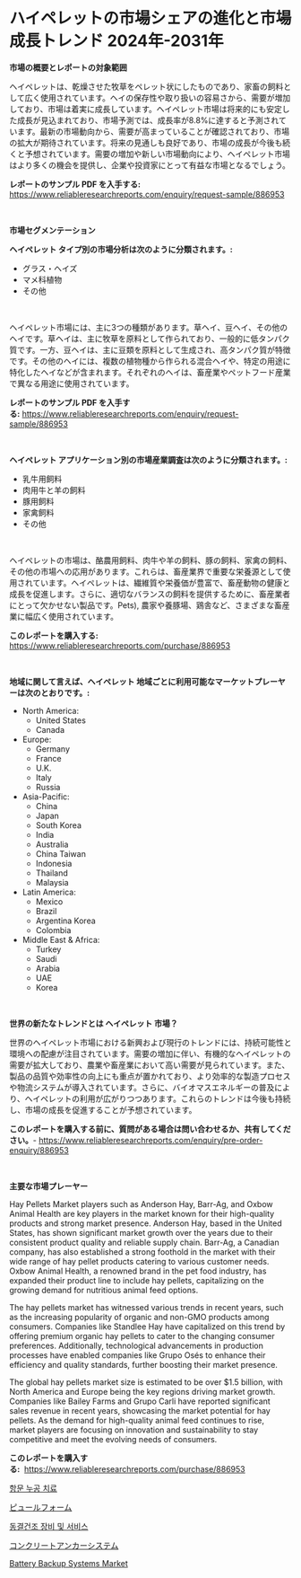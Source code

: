 <p><h1>ハイペレットの市場シェアの進化と市場成長トレンド 2024年-2031年</h1></p><p><strong>市場の概要とレポートの対象範囲</strong></p>
<p><p>ヘイペレットは、乾燥させた牧草をペレット状にしたものであり、家畜の飼料として広く使用されています。ヘイの保存性や取り扱いの容易さから、需要が増加しており、市場は着実に成長しています。ヘイペレット市場は将来的にも安定した成長が見込まれており、市場予測では、成長率が8.8%に達すると予測されています。最新の市場動向から、需要が高まっていることが確認されており、市場の拡大が期待されています。将来の見通しも良好であり、市場の成長が今後も続くと予想されています。需要の増加や新しい市場動向により、ヘイペレット市場はより多くの機会を提供し、企業や投資家にとって有益な市場となるでしょう。</p></p>
<p><strong>レポートのサンプル PDF を入手する:</strong> <a href="https://www.reliableresearchreports.com/enquiry/request-sample/886953">https://www.reliableresearchreports.com/enquiry/request-sample/886953</a></p>
<p>&nbsp;</p>
<p><strong>市場セグメンテーション</strong></p>
<p><strong>ヘイペレット タイプ別の市場分析は次のように分類されます。:</strong></p>
<p><ul><li>グラス・ヘイズ</li><li>マメ科植物</li><li>その他</li></ul></p>
<p>&nbsp;</p>
<p><p>ヘイペレット市場には、主に3つの種類があります。草ヘイ、豆ヘイ、その他のヘイです。草ヘイは、主に牧草を原料として作られており、一般的に低タンパク質です。一方、豆ヘイは、主に豆類を原料として生成され、高タンパク質が特徴です。その他のヘイには、複数の植物種から作られる混合ヘイや、特定の用途に特化したヘイなどが含まれます。それぞれのヘイは、畜産業やペットフード産業で異なる用途に使用されています。</p></p>
<p><strong>レポートのサンプル PDF を入手する:</strong>&nbsp;<a href="https://www.reliableresearchreports.com/enquiry/request-sample/886953">https://www.reliableresearchreports.com/enquiry/request-sample/886953</a></p>
<p>&nbsp;</p>
<p><strong> ヘイペレット アプリケーション別の市場産業調査は次のように分類されます。:</strong></p>
<p><ul><li>乳牛用飼料</li><li>肉用牛と羊の飼料</li><li>豚用飼料</li><li>家禽飼料</li><li>その他</li></ul></p>
<p>&nbsp;</p>
<p><p>ヘイペレットの市場は、酪農用飼料、肉牛や羊の飼料、豚の飼料、家禽の飼料、その他の市場への応用があります。これらは、畜産業界で重要な栄養源として使用されています。ヘイペレットは、繊維質や栄養価が豊富で、畜産動物の健康と成長を促進します。さらに、適切なバランスの飼料を提供するために、畜産業者にとって欠かせない製品です。Pets), 農家や養豚場、鶏舎など、さまざまな畜産業に幅広く使用されています。</p></p>
<p><strong>このレポートを購入する:</strong>&nbsp; <a href="https://www.reliableresearchreports.com/purchase/886953">https://www.reliableresearchreports.com/purchase/886953</a></p>
<p>&nbsp;</p>
<p><strong>地域に関して言えば、ヘイペレット 地域ごとに利用可能なマーケットプレーヤーは次のとおりです。:</strong></p>
<p><ul>
    <li>
        North America:
        <ul>
            <li>United States</li>
            <li>Canada</li>
        </ul>
    </li>
    <li>
        Europe:
        <ul>
            <li>Germany</li>
            <li>France</li>
            <li>U.K.</li>
            <li>Italy</li>
            <li>Russia</li>
        </ul>
    </li>
    <li>
        Asia-Pacific:
        <ul>
            <li>China</li>
            <li>Japan</li>
            <li>South Korea</li>
            <li>India</li>
            <li>Australia</li>
            <li>China Taiwan</li>
            <li>Indonesia</li>
            <li>Thailand</li>
            <li>Malaysia</li>
        </ul>
    </li>
    <li>
        Latin America:
        <ul>
            <li>Mexico</li>
            <li>Brazil</li>
            <li>Argentina Korea</li>
            <li>Colombia</li>
        </ul>
    </li>
    <li>
        Middle East & Africa:
        <ul>
            <li>Turkey</li>
            <li>Saudi</li>
            <li>Arabia</li>
            <li>UAE</li>
            <li>Korea</li>
        </ul>
    </li>
    </ul></p>
<p>&nbsp;</p>
<p><strong>世界の新たなトレンドとは ヘイペレット 市場？</strong></p>
<p><p>世界のヘイペレット市場における新興および現行のトレンドには、持続可能性と環境への配慮が注目されています。需要の増加に伴い、有機的なヘイペレットの需要が拡大しており、農業や畜産業において高い需要が見られています。また、製品の品質や効率性の向上にも重点が置かれており、より効率的な製造プロセスや物流システムが導入されています。さらに、バイオマスエネルギーの普及により、ヘイペレットの利用が広がりつつあります。これらのトレンドは今後も持続し、市場の成長を促進することが予想されています。</p></p>
<p><strong>このレポートを購入する前に、質問がある場合は問い合わせるか、共有してください。</strong>- <a href="https://www.reliableresearchreports.com/enquiry/pre-order-enquiry/886953">https://www.reliableresearchreports.com/enquiry/pre-order-enquiry/886953</a></p>
<p>&nbsp;</p>
<p><strong>主要な市場プレーヤー</strong></p>
<p><p>Hay Pellets Market players such as Anderson Hay, Barr-Ag, and Oxbow Animal Health are key players in the market known for their high-quality products and strong market presence. Anderson Hay, based in the United States, has shown significant market growth over the years due to their consistent product quality and reliable supply chain. Barr-Ag, a Canadian company, has also established a strong foothold in the market with their wide range of hay pellet products catering to various customer needs. Oxbow Animal Health, a renowned brand in the pet food industry, has expanded their product line to include hay pellets, capitalizing on the growing demand for nutritious animal feed options.</p><p>The hay pellets market has witnessed various trends in recent years, such as the increasing popularity of organic and non-GMO products among consumers. Companies like Standlee Hay have capitalized on this trend by offering premium organic hay pellets to cater to the changing consumer preferences. Additionally, technological advancements in production processes have enabled companies like Grupo Osés to enhance their efficiency and quality standards, further boosting their market presence.</p><p>The global hay pellets market size is estimated to be over $1.5 billion, with North America and Europe being the key regions driving market growth. Companies like Bailey Farms and Grupo Carli have reported significant sales revenue in recent years, showcasing the market potential for hay pellets. As the demand for high-quality animal feed continues to rise, market players are focusing on innovation and sustainability to stay competitive and meet the evolving needs of consumers.</p></p>
<p><strong>このレポートを購入する:</strong>&nbsp;&nbsp;<a href="https://www.reliableresearchreports.com/purchase/886953">https://www.reliableresearchreports.com/purchase/886953</a></p>
<p><p><a href="https://medium.com/@emmamoy1/%ED%95%98%EC%B9%98%EB%A5%98-%EB%88%84%EA%B3%B5-%EC%B9%98%EB%A3%8C-%EC%8B%9C%EC%9E%A5-%EB%B6%84%EC%84%9D-%EA%B8%80%EB%A1%9C%EB%B2%8C-%EC%82%B0%EC%97%85-%EC%A0%84%EB%A7%9D-%EB%B0%8F-%EC%98%88%EC%B8%A1-2024%EB%85%84%EB%B6%80%ED%84%B0-2031%EB%85%84-d53b12fc32bb">항문 누공 치료</a></p><p><a href="https://github.com/ReyesKohler20231/Market-Research-Report-List-1/blob/main/474422916228.md">ピュールフォーム</a></p><p><a href="https://github.com/sammyUltyylrich9067856/Market-Research-Report-List-1/blob/main/996164115076.md">동결건조 장비 및 서비스</a></p><p><a href="https://medium.com/@logaolloway76845/%E3%82%B3%E3%83%B3%E3%82%AF%E3%83%AA%E3%83%BC%E3%83%88%E3%82%A2%E3%83%B3%E3%82%AB%E3%83%AA%E3%83%B3%E3%82%B0%E3%82%B7%E3%82%B9%E3%83%86%E3%83%A0%E3%81%AE%E5%B8%82%E5%A0%B4%E5%88%86%E6%9E%90%E3%81%8A%E3%82%88%E3%81%B32024%E5%B9%B4%E3%81%8B%E3%82%892031%E5%B9%B4%E3%81%BE%E3%81%A7%E3%81%AE%E4%BA%88%E6%B8%AC%E3%82%B5%E3%82%A4%E3%82%BA-13248cb5e6e5">コンクリートアンカーシステム</a></p><p><a href="https://github.com/Whitneyboyettebo9kiw7yr13/Market-Research-Report-List-1/blob/main/battery-backup-systems-market.md">Battery Backup Systems Market</a></p></p>